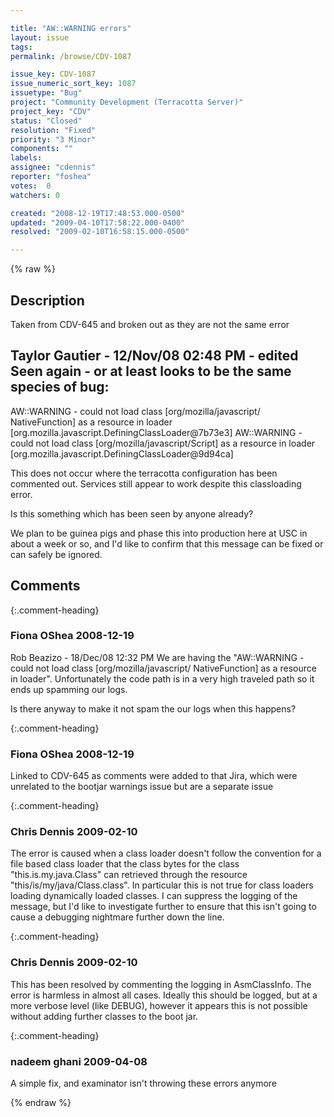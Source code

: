 ```yaml
---

title: "AW::WARNING errors"
layout: issue
tags: 
permalink: /browse/CDV-1087

issue_key: CDV-1087
issue_numeric_sort_key: 1087
issuetype: "Bug"
project: "Community Development (Terracotta Server)"
project_key: "CDV"
status: "Closed"
resolution: "Fixed"
priority: "3 Minor"
components: ""
labels: 
assignee: "cdennis"
reporter: "foshea"
votes:  0
watchers: 0

created: "2008-12-19T17:48:53.000-0500"
updated: "2009-04-10T17:58:22.000-0400"
resolved: "2009-02-10T16:58:15.000-0500"

---
```




{% raw %}



## Description

<div markdown="1" class="description">

Taken from CDV-645 and broken out as they are not the same error

Taylor Gautier - 12/Nov/08 02:48 PM - edited
Seen again - or at least looks to be the same species of bug:
----------------------------------------------------------------------------------------
AW::WARNING - could not load class [org/mozilla/javascript/
NativeFunction] as a resource in loader
[org.mozilla.javascript.DefiningClassLoader@7b73e3]
AW::WARNING - could not load class [org/mozilla/javascript/Script] as
a resource in loader [org.mozilla.javascript.DefiningClassLoader@9d94ca]

This does not occur where the terracotta configuration has been
commented out. Services still appear to work despite this
classloading error.

Is this something which has been seen by anyone already?

We plan to be guinea pigs and phase this into production here at USC
in about a week or so, and I'd like to confirm that this message can
be fixed or can safely be ignored. 


</div>

## Comments


{:.comment-heading}
### **Fiona OShea** <span class="date">2008-12-19</span>

<div markdown="1" class="comment">

Rob Beazizo - 18/Dec/08 12:32 PM
We are having the "AW::WARNING - could not load class [org/mozilla/javascript/
NativeFunction] as a resource in loader". Unfortunately the code path is in a very high traveled path so it ends up spamming our logs.

Is there anyway to make it not spam the our logs when this happens? 

</div>


{:.comment-heading}
### **Fiona OShea** <span class="date">2008-12-19</span>

<div markdown="1" class="comment">

Linked to CDV-645 as comments were added to that Jira, which were unrelated to the bootjar warnings issue but are a separate issue

</div>


{:.comment-heading}
### **Chris Dennis** <span class="date">2009-02-10</span>

<div markdown="1" class="comment">

The error is caused when a class loader doesn't follow the convention for a file based class loader that the class bytes for the class "this.is.my.java.Class" can retrieved through the resource "this/is/my/java/Class.class".  In particular this is not true for class loaders loading dynamically loaded classes.  I can suppress the logging of the message, but I'd like to investigate further to ensure that this isn't going to cause a debugging nightmare further down the line.

</div>


{:.comment-heading}
### **Chris Dennis** <span class="date">2009-02-10</span>

<div markdown="1" class="comment">

This has been resolved by commenting the logging in AsmClassInfo.  The error is harmless in almost all cases.  Ideally this should be logged, but at a more verbose level (like DEBUG), however it appears this is not possible without adding further classes to the boot jar.

</div>


{:.comment-heading}
### **nadeem ghani** <span class="date">2009-04-08</span>

<div markdown="1" class="comment">

A simple fix, and examinator isn't throwing these errors anymore

</div>



{% endraw %}
